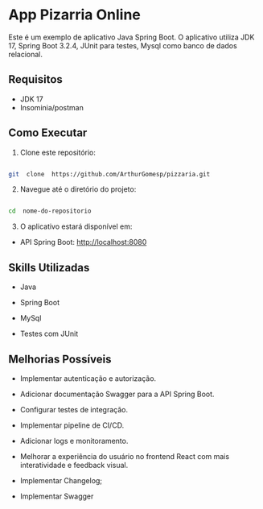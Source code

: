 
# App Pizarria Online

  

Este é um exemplo de aplicativo Java Spring Boot. O aplicativo utiliza JDK 17, Spring Boot 3.2.4, JUnit para testes, Mysql como banco de dados relacional.

  

## Requisitos

  

- JDK 17
- Insominia/postman

  

## Como Executar

  

1. Clone este repositório:

```bash

git  clone  https://github.com/ArthurGomesp/pizzaria.git

```

  

2. Navegue até o diretório do projeto:

  

```bash

cd  nome-do-repositorio

```

  

3. O aplicativo estará disponível em:

  

- API Spring Boot: [http://localhost:8080](http://localhost:8080)

  

## Skills Utilizadas

  

- Java

- Spring Boot


- MySql

- Testes com JUnit

  

## Melhorias Possíveis

  

- Implementar autenticação e autorização.

- Adicionar documentação Swagger para a API Spring Boot.

- Configurar testes de integração.

- Implementar pipeline de CI/CD.

- Adicionar logs e monitoramento.

- Melhorar a experiência do usuário no frontend React com mais interatividade e feedback visual.

- Implementar Changelog;
- Implementar Swagger
